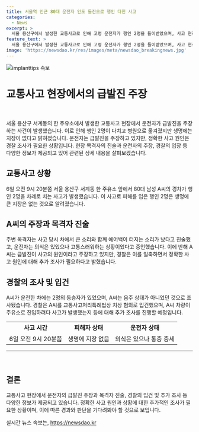 ```yaml
---
title: 서울역 인근 80대 운전자 인도 돌진으로 행인 다친 사고
categories:
  - News
excerpt: >
  서울 용산구에서 발생한 교통사고로 인해 고령 운전자가 행인 2명을 들이받았으며, 사고 현장에 있던 목격자는 차에서 소리가 났다고 전했습니다. 피해자는 생명에 지장이 없으며 운전자는 급발진을 주장하고 있지만 경찰은 급발진 여부를 확인할 예정이라고 밝혔습니다. A씨는 음주 상태가 아니었고, 경찰은 치상 혐의로 A씨를 입건하고 사고 경위를 조사할 예정입니다.
feature_text: >
  서울 용산구에서 발생한 교통사고로 인해 고령 운전자가 행인 2명을 들이받았으며, 사고 현장에 있던 목격자는 차에서 소리가 났다고 전했습니다. 피해자는 생명에 지장이 없으며 운전자는 급발진을 주장하고 있지만 경찰은 급발진 여부를 확인할 예정이라고 밝혔습니다. A씨는 음주 상태가 아니었고, 경찰은 치상 혐의로 A씨를 입건하고 사고 경위를 조사할 예정입니다.
image: 'https://newsdao.kr/res/images/meta/newsdao_breakingnews.jpg'
---
```


<p><img src="https://newsdao.kr/res/images/meta/newsdao_breakingnews.jpg" alt="implanttips 속보" /></p>

<h1 data-ke-size="size28">교통사고 현장에서의 급발진 주장</h1>

<p data-ke-size="size16">&nbsp;</p>

<p data-ke-size="size16">서울 용산구 서계동의 한 주유소에서 발생한 교통사고 현장에서 운전자가 급발진을 주장하는 사건이 발생했습니다. 이로 인해 행인 2명이 다치고 병원으로 옮겨졌지만 생명에는 지장이 없다고 밝혀졌습니다. 운전자는 급발진을 주장하고 있지만, 정확한 사고 원인은 경찰 조사가 필요한 상황입니다. 현장 목격자의 진술과 운전자의 주장, 경찰의 입장 등 다양한 정보가 제공되고 있어 관련된 상세 내용을 살펴보겠습니다.</p>

<h2 data-ke-size="size24">교통사고 상황</h2>

<p data-ke-size="size16">6일 오전 9시 20분쯤 서울 용산구 서계동 한 주유소 앞에서 80대 남성 A씨의 경차가 행인 2명을 차례로 치는 사고가 발생했습니다. 이 사고로 피해를 입은 행인 2명은 생명에 큰 지장은 없는 것으로 알려졌습니다.</p>

<h2 data-ke-size="size24">A씨의 주장과 목격자 진술</h2>

<p data-ke-size="size16">주변 목격자는 사고 당시 차에서 큰 소리와 함께 에어백이 터지는 소리가 났다고 진술했고, 운전자는 의식은 있었으나 고통스러워하는 상황이었다고 증언했습니다. 이에 반해 A씨는 급발진이 사고의 원인이라고 주장하고 있지만, 경찰은 이를 일축하면서 정확한 사고 원인에 대해 추가 조사가 필요하다고 밝혔습니다.</p>

<h2 data-ke-size="size24">경찰의 조사 및 입건</h2>

<p data-ke-size="size16">A씨가 운전한 차에는 2명의 동승자가 있었으며, A씨는 음주 상태가 아니었던 것으로 조사됐습니다. 경찰은 A씨를 교통사고처리특례법상 치상 혐의로 입건했으며, A씨 차량이 주유소로 진입하려다 사고가 발생했는지 등에 대해 추가 조사를 진행할 예정입니다.</p>

<table>
   <tbody>
      <tr>
         <td style="text-align: center; height: 17px;"><b>사고 시간</b></td>
         <td style="text-align: center; height: 17px;"><b>피해자 상태</b></td>
         <td style="text-align: center; height: 17px;"><b>운전자 상태</b></td>
      </tr>
      <tr>
         <td style="text-align: center; height: 17px;">6일 오전 9시 20분쯤</td>
         <td style="text-align: center; height: 17px;">생명에 지장 없음</td>
         <td style="text-align: center; height: 17px;">의식은 있으나 통증 증세</td>
      </tr>
   </tbody>
</table>

<hr>

<p data-ke-size="size16">&nbsp;</p>

<h2 data-ke-size="size24">결론</h2>

<p data-ke-size="size16">교통사고 현장에서 운전자의 급발진 주장과 목격자 진술, 경찰의 입건 및 추가 조사 등 다양한 정보가 제공되고 있습니다. 정확한 사고 원인과 상황에 대한 추가적인 조사가 필요한 상황이며, 이에 따른 경과와 판단을 기다려봐야 할 것으로 보입니다.</p>
실시간 뉴스 속보는, <a href="https://newsdao.kr" rel="dofollow">https://newsdao.kr</a>


